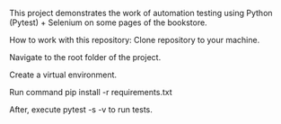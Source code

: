 This project demonstrates the work of automation testing using Python (Pytest) + Selenium on some pages of the bookstore.


How to work with this repository:
Clone repository to your machine.

Navigate to the root folder of the project.

Create a virtual environment.

Run command pip install -r requirements.txt

After, execute pytest -s -v to run tests.
